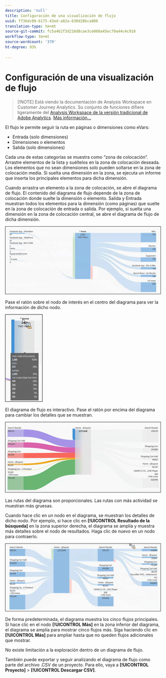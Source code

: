 ```yaml
---
description: 'null'
title: Configuración de una visualización de flujo
uuid: ff36dc09-6175-43ed-a82a-630d28bca806
translation-type: tm+mt
source-git-commit: fc5a462f3d216d8cae3ce060a45ec79a44c4c918
workflow-type: tm+mt
source-wordcount: '379'
ht-degree: 93%

---
```



# Configuración de una visualización de flujo

>[!NOTE] Está viendo la documentación de Analysis Workspace en Customer Journey Analytics. Su conjunto de funciones difiere ligeramente del [Analysis Workspace de la versión tradicional de Adobe Analytics](https://docs.adobe.com/content/help/es-ES/analytics/analyze/analysis-workspace/home.html). [Más información...](/help/getting-started/cja-aa.md)

El flujo le permite seguir la ruta en páginas o dimensiones como eVars:

* Entrada (solo dimensiones)
* Dimensiones o elementos
* Salida (solo dimensiones)

Cada una de estas categorías se muestra como “zona de colocación”. Arrastre elementos de la lista y suéltelos en la zona de colocación deseada. Los elementos que no sean dimensiones solo pueden soltarse en la zona de colocación media. Si suelta una dimensión en la zona, se ejecuta un informe que inserta los principales elementos para dicha dimensión.

Cuando arrastra un elemento a la zona de colocación, se abre el diagrama de flujo. El contenido del diagrama de flujo depende de la zona de colocación donde suelte la dimensión o elemento. Salida y Entrada muestran todos los elementos para la dimensión (como páginas) que suelte en la zona de colocación de entrada o salida. Por ejemplo, si suelta una dimensión en la zona de colocación central, se abre el diagrama de flujo de dicha dimensión.

![](assets/flow.jpg)

Pase el ratón sobre el nodo de interés en el centro del diagrama para ver la información de dicho nodo.

![](assets/flow4.jpg)

El diagrama de flujo es interactivo. Pase el ratón por encima del diagrama para cambiar los detalles que se muestran.

![](assets/flow2.jpg)

Las rutas del diagrama son proporcionales. Las rutas con más actividad se muestran más gruesas.

Cuando hace clic en un nodo en el diagrama, se muestran los detalles de dicho nodo. Por ejemplo, si hace clic en **[!UICONTROL Resultado de la búsqueda]** en la zona superior derecha, el diagrama se amplía y muestra más detalles sobre el nodo de resultados. Haga clic de nuevo en un nodo para contraerlo.

![](assets/flow3.jpg)

De forma predeterminada, el diagrama muestra los cinco flujos principales. Si hace clic en el nodo **[!UICONTROL Más]** en la zona inferior del diagrama, el diagrama se amplía para mostrar cinco flujos más. Siga haciendo clic en **[!UICONTROL Más]** para ampliar hasta que no queden flujos adicionales que mostrar.

No existe limitación a la exploración dentro de un diagrama de flujo.

También puede exportar y seguir analizando el diagrama de flujo como parte del archivo .CSV de un proyecto. Para ello, vaya a **[!UICONTROL Proyecto]** > **[!UICONTROL Descargar CSV]**.
